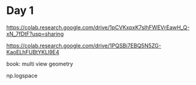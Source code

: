 # Day 1

https://colab.research.google.com/drive/1pCVKxpxK7sIhFWEVrEawH_Q-xN_7fDtF?usp=sharing

https://colab.research.google.com/drive/1PQSBi7EBQ5N5ZG-KaoELhFUBtYKLl9E4



book: multi view geometry 

np.logspace